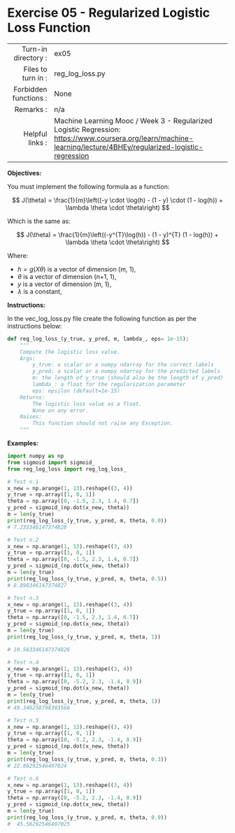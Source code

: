 # Exercise 05 - Regularized Logistic Loss Function

|                         |                         |
| -----------------------:| ----------------------- |
|   Turn-in directory :   |  ex05                   |
|   Files to turn in :    |  reg_log_loss.py        |
|   Forbidden functions : |  None                   |
|   Remarks :             |  n/a                    |
|   Helpful links :       |  Machine Learning Mooc / Week 3 - Regularized Logistic Regression: https://www.coursera.org/learn/machine-learning/lecture/4BHEy/regularized-logistic-regression


**Objectives:**

You must implement the following formula as a function:  

$$
J(\theta) = \frac{1}{m}\left((-y \cdot \log(h) - (1 - y) \cdot (1 - log(h))  + \lambda \theta \cdot \theta\right) 
$$

Which is the same as:

$$
J(\theta) = \frac{1}{m}\left((-y^{T}\log(h)) - (1 - y)^{T} (1 - log(h)) + \lambda \theta \cdot \theta\right)
$$

Where:
- $h = g(X\theta)$ is a vector of dimension (m, 1),
- $\theta$ is a vector of dimension (n+1, 1),
- $y$ is a vector of dimension (m, 1),
- $\lambda$ is a constant,

**Instructions:**

In the vec_log_loss.py file create the following function as per the instructions below: 
```python
def reg_log_loss_(y_true, y_pred, m, lambda_, eps= 1e-15):
    """
    Compute the logistic loss value.
    Args:
        y_true: a scalar or a numpy ndarray for the correct labels
        y_pred: a scalar or a numpy ndarray for the predicted labels
        m: the length of y_true (should also be the length of y_pred)
        lambda_: a float for the regularization parameter
        eps: epsilon (default=1e-15)
    Returns:
        The logistic loss value as a float.
        None on any error.
    Raises:
        This function should not raise any Exception.
    """
```


**Examples:**
```python
import numpy as np
from sigmoid import sigmoid_
from reg_log_loss import reg_log_loss_

# Test n.1
x_new = np.arange(1, 13).reshape((3, 4))
y_true = np.array([1, 0, 1])
theta = np.array([0, -1.5, 2.3, 1.4, 0.7])
y_pred = sigmoid_(np.dot(x_new, theta))
m = len(y_true)
print(reg_log_loss_(y_true, y_pred, m, theta, 0.0))     
# 7.233346147374828

# Test n.2
x_new = np.arange(1, 13).reshape((3, 4))
y_true = np.array([1, 0, 1])
theta = np.array([0, -1.5, 2.3, 1.4, 0.7])
y_pred = sigmoid_(np.dot(x_new, theta))
m = len(y_true)
print(reg_log_loss_(y_true, y_pred, m, theta, 0.5))     
# 8.898346147374827

# Test n.3
x_new = np.arange(1, 13).reshape((3, 4))
y_true = np.array([1, 0, 1])
theta = np.array([0, -1.5, 2.3, 1.4, 0.7])
y_pred = sigmoid_(np.dot(x_new, theta))
m = len(y_true)
print(reg_log_loss_(y_true, y_pred, m, theta, 1)) 

# 10.563346147374826

# Test n.4
x_new = np.arange(1, 13).reshape((3, 4))
y_true = np.array([1, 0, 1])
theta = np.array([0, -5.2, 2.3, -1.4, 8.9])
y_pred = sigmoid_(np.dot(x_new, theta))
m = len(y_true)
print(reg_log_loss_(y_true, y_pred, m, theta, 1))     
# 49.346258798303566

# Test n.5
x_new = np.arange(1, 13).reshape((3, 4))
y_true = np.array([1, 0, 1])
theta = np.array([0, -5.2, 2.3, -1.4, 8.9])
y_pred = sigmoid_(np.dot(x_new, theta))
m = len(y_true)
print(reg_log_loss_(y_true, y_pred, m, theta, 0.3))     
# 22.86292546497024

# Test n.6
x_new = np.arange(1, 13).reshape((3, 4))
y_true = np.array([1, 0, 1])
theta = np.array([0, -5.2, 2.3, -1.4, 8.9])
y_pred = sigmoid_(np.dot(x_new, theta))
m = len(y_true)
print(reg_log_loss_(y_true, y_pred, m, theta, 0.9))     
#  45.56292546497025
```
